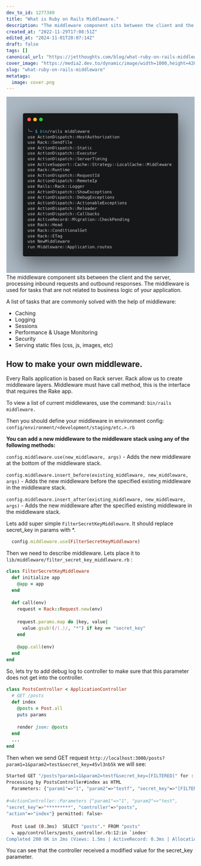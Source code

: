 ```yaml
---
dev_to_id: 1277349
title: "What is Ruby on Rails Middleware."
description: "The middleware component sits between the client and the server, processing inbound requests and..."
created_at: "2022-11-29T17:08:51Z"
edited_at: "2024-11-01T20:07:14Z"
draft: false
tags: []
canonical_url: "https://jetthoughts.com/blog/what-ruby-on-rails-middleware/"
cover_image: "https://media2.dev.to/dynamic/image/width=1000,height=420,fit=cover,gravity=auto,format=auto/https%3A%2F%2Fdev-to-uploads.s3.amazonaws.com%2Fuploads%2Farticles%2Fpkulmbqw4w1hes94c9vl.png"
slug: "what-ruby-on-rails-middleware"
metatags:
  image: cover.png
---
```


![Image description](file_0.png)
The middleware component sits between the client and the server, processing inbound requests and outbound responses. The middleware is used for tasks that are not related to business logic of your application.

A list of tasks that are commonly solved with the help of middleware:

- Caching
- Logging
- Sessions
- Performance & Usage Monitoring
- Security
- Serving static files (css, js, images, etc)

## How to make your own middleware.

Every Rails application is based on Rack server. Rack allow us to create middleware layers. Middleware must have call method, this is the interface that requires the Rake app.

To view a list of current middlewares, use the command: `bin/rails middleware.`

Then you should define your middleware in environment config:
`config/environment/<development/staging/etc.>.rb`

**You can add a new middleware to the middleware stack using any of the following methods:**

`config.middleware.use(new_middleware, args)` - Adds the new middleware at the bottom of the middleware stack.

`config.middleware.insert_before(existing_middleware, new_middleware, args)` - Adds the new middleware before the specified existing middleware in the middleware stack.

`config.middleware.insert_after(existing_middleware, new_middleware, args)` - Adds the new middleware after the specified existing middleware in the middleware stack.

Lets add super simple `FilterSecretKeyMiddleware`. It should replace secret_key in params with *.

```ruby
  config.middleware.use(FilterSecretKeyMiddleware)
```

Then we need to describe middleware. Lets place it to `lib/middleware/filter_secret_key_middleware.rb` :

```ruby
class FilterSecretKeyMiddleware
  def initialize app
    @app = app
  end

  def call(env)
    request = Rack::Request.new(env)

    request.params.map do |key, value|
      value.gsub!(/(.)/, "*") if key == "secret_key"
    end

    @app.call(env)
  end
end
```

So, lets try to add debug log to controller to make sure that this parameter does not get into the controller.

```ruby
class PostsController < ApplicationController
  # GET /posts
  def index
    @posts = Post.all
    puts params

    render json: @posts
  end
  ...
end
```

Then when we send GET request `http://localhost:3000/posts?param1=1&param2=test&secret_key=45vl3nb5k` we will see:

```bash
Started GET "/posts?param1=1&param2=testf&secret_key=[FILTERED]" for ::1 at 2022-11-21 12:50:12 +0300
Processing by PostsController#index as HTML
  Parameters: {"param1"=>"1", "param2"=>"testf", "secret_key"=>"[FILTERED]"}

#<ActionController::Parameters {"param1"=>"1", "param2"=>"test", 
"secret_key"=>"*********", "controller"=>"posts", 
"action"=>"index"} permitted: false>

  Post Load (0.3ms)  SELECT "posts".* FROM "posts"
  ↳ app/controllers/posts_controller.rb:12:in `index'
Completed 200 OK in 2ms (Views: 1.5ms | ActiveRecord: 0.3ms | Allocations: 824)
```
You can see that the controller received a modified value for the secret_key parameter.